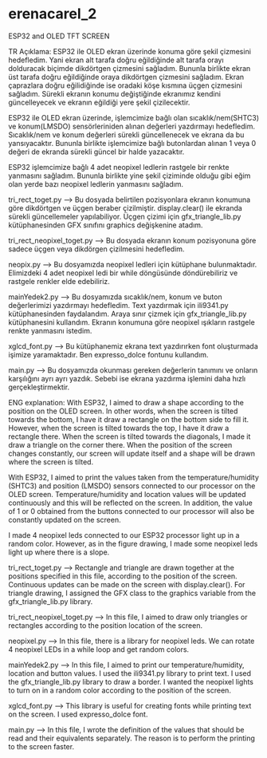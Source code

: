 # erenacarel_2
ESP32 and OLED TFT SCREEN

TR Açıklama:
ESP32 ile OLED ekran üzerinde konuma göre şekil çizmesini hedefledim. Yani ekran alt tarafa doğru eğildiğinde alt tarafa orayı dolduracak biçimde dikdörtgen çizmesini sağladım. 
Bununla birlikte ekran üst tarafa doğru eğildiğinde oraya dikdörtgen çizmesini sağladım. Ekran çaprazlara doğru eğilidiğinde ise oradaki köşe kısmına üçgen çizmesini sağladım.
Sürekli ekranın konumu değiştiğinde ekranımız kendini güncelleyecek ve ekranın eğildiği yere şekil çizilecektir.

ESP32 ile OLED ekran üzerinde, işlemcimize bağlı olan sıcaklık/nem(SHTC3) ve konum(LMSDO) sensörleriniden alınan değerleri yazdırmayı hedefledim. Sıcaklık/nem ve konum değerleri 
sürekli güncellenecek ve ekrana da bu yansıyacaktır. Bununla birlikte işlemcimize bağlı butonlardan alınan 1 veya 0 değeri de ekranda sürekli güncel bir halde yazacaktır.

ESP32 işlemcimize bağlı 4 adet neopixel ledlerin rastgele bir renkte yanmasını sağladım. Bununla birlikte yine şekil çiziminde olduğu gibi eğim olan yerde bazı neopixel ledlerin 
yanmasını sağladım. 

tri_rect_toget.py  --> Bu dosyada belirtilen pozisyonlara ekranın konumuna göre dikdörtgen ve üçgen beraber çizilmiştir. display.clear() ile ekranda sürekli güncellemeler 
yapılabiliyor. Üçgen çizimi için gfx_triangle_lib.py kütüphanesinden GFX sınıfını graphics değişkenine atadım. 

tri_rect_neopixel_toget.py  -->  Bu dosyada ekranın konum pozisyonuna göre sadece üçgen veya dikdörgen çizilmesini hedefledim.

neopix.py  --> Bu dosyamızda neopixel ledleri için kütüphane bulunmaktadır. Elimizdeki 4 adet neopixel ledi bir while döngüsünde döndürebiliriz ve rastgele renkler elde 
edebiliriz.

mainYedek2.py  --> Bu dosyamızda sıcaklık/nem, konum ve buton değerlerimizi yazdırmayı hedefledim. Text yazdırmak için ili9341.py kütüphanesinden faydalandım. Araya sınır çizmek 
için gfx_triangle_lib.py kütüphanesini kullandım. Ekranın konumuna göre neopixel ışıkların rastgele renkte yanmasını istedim.

xglcd_font.py  --> Bu kütüphanemiz ekrana text yazdırırken font oluşturmada işimize yaramaktadır. Ben expresso_dolce fontunu kullandım. 

main.py  --> Bu dosyamızda okunması gereken değerlerin tanımını ve onların karşılığını ayrı ayrı yazdık. Sebebi ise ekrana yazdırma işlemini daha hızlı gerçekleştirmektir. 


ENG explanation:
With ESP32, I aimed to draw a shape according to the position on the OLED screen. In other words, when the screen is tilted towards the bottom, I have it draw a rectangle on the 
bottom side to fill it. However, when the screen is tilted towards the top, I have it draw a rectangle there. When the screen is tilted towards the diagonals, I made it draw a 
triangle on the corner there. When the position of the screen changes constantly, our screen will update itself and a shape will be drawn where the screen is tilted.

With ESP32, I aimed to print the values taken from the temperature/humidity (SHTC3) and position (LMSDO) sensors connected to our processor on the OLED screen. 
Temperature/humidity and location values will be updated continuously and this will be reflected on the screen. In addition, the value of 1 or 0 obtained from the buttons 
connected to our processor will also be constantly updated on the screen.

I made 4 neopixel leds connected to our ESP32 processor light up in a random color. However, as in the figure drawing, I made some neopixel leds light up where there is a slope.

tri_rect_toget.py  --> Rectangle and triangle are drawn together at the positions specified in this file, according to the position of the screen. Continuous updates can be made 
on the screen with display.clear(). For triangle drawing, I assigned the GFX class to the graphics variable from the gfx_triangle_lib.py library.

tri_rect_neopixel_toget.py  --> In this file, I aimed to draw only triangles or rectangles according to the position location of the screen.

neopixel.py  --> In this file, there is a library for neopixel leds. We can rotate 4 neopixel LEDs in a while loop and get random colors.

mainYedek2.py  --> In this file, I aimed to print our temperature/humidity, location and button values. I used the ili9341.py library to print text. I used the 
gfx_triangle_lib.py library to draw a border. I wanted the neopixel lights to turn on in a random color according to the position of the screen.

xglcd_font.py  --> This library is useful for creating fonts while printing text on the screen. I used expresso_dolce font.

main.py  --> In this file, I wrote the definition of the values that should be read and their equivalents separately. The reason is to perform the printing to the screen faster.
